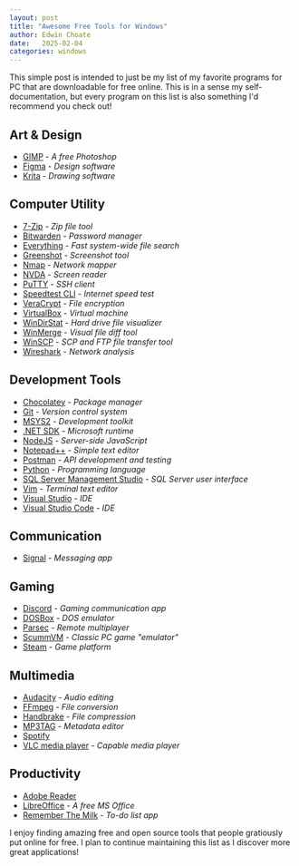 ```yaml
---
layout: post
title: "Awesome Free Tools for Windows"
author: Edwin Choate
date:   2025-02-04
categories: windows
---
```


This simple post is intended to just be my list of my favorite programs for PC that are downloadable for free online. This is in a sense my self-documentation, but every program on this list is also something I'd recommend you check out! 

## Art & Design

* [GIMP](https://www.gimp.org/downloads/) - _A free Photoshop_
* [Figma](https://www.figma.com/downloads/) - _Design software_
* [Krita](https://krita.org/en/download/) - _Drawing software_

## Computer Utility

* [7-Zip](https://www.7-zip.org/) - _Zip file tool_
* [Bitwarden](https://bitwarden.com/download/) - _Password manager_
* [Everything](https://www.voidtools.com/downloads/) - _Fast system-wide file search_
* [Greenshot](https://getgreenshot.org/downloads/) - _Screenshot tool_
* [Nmap](https://nmap.org/download.html) - _Network mapper_
* [NVDA](https://www.nvaccess.org/download/) - _Screen reader_
* [PuTTY](https://www.putty.org/) - _SSH client_
* [Speedtest CLI](https://www.speedtest.net/apps/cli) - _Internet speed test_
* [VeraCrypt](https://www.veracrypt.fr/en/Downloads.html) - _File encryption_
* [VirtualBox](https://www.virtualbox.org/wiki/Downloads) - _Virtual machine_
* [WinDirStat](https://windirstat.net/download.html) - _Hard drive file visualizer_
* [WinMerge](https://winmerge.org/downloads/?lang=en) - _Visual file diff tool_
* [WinSCP](https://winscp.net/eng/download.php) - _SCP and FTP file transfer tool_
* [Wireshark](https://www.wireshark.org/download.html) - _Network analysis_

## Development Tools

* [Chocolatey](https://chocolatey.org/install) - _Package manager_
* [Git](https://git-scm.com/downloads) - _Version control system_
* [MSYS2](https://www.msys2.org/) - _Development toolkit_ 
* [.NET SDK](https://dotnet.microsoft.com/en-us/download) - _Microsoft runtime_
* [NodeJS](https://nodejs.org/en/download) - _Server-side JavaScript_
* [Notepad++](https://notepad-plus-plus.org/downloads/) - _Simple text editor_
* [Postman](https://www.postman.com/downloads/) - _API development and testing_ 
* [Python](https://www.python.org/downloads/) - _Programming language_
* [SQL Server Management Studio](https://learn.microsoft.com/en-us/sql/ssms/download-sql-server-management-studio-ssms?view=sql-server-ver16#download-ssms) - _SQL Server user interface_
* [Vim](https://www.vim.org/download.php) - _Terminal text editor_
* [Visual Studio](https://visualstudio.microsoft.com/downloads/) - _IDE_
* [Visual Studio Code](https://code.visualstudio.com/) - _IDE_

## Communication

* [Signal](https://signal.org/download/) - _Messaging app_

## Gaming

* [Discord](https://discord.com/download) - _Gaming communication app_
* [DOSBox](https://www.dosbox.com/download.php?main=1) - _DOS emulator_
* [Parsec](https://parsec.app/downloads) - _Remote multiplayer_ 
* [ScummVM](https://www.scummvm.org/downloads/) - _Classic PC game "emulator"_
* [Steam](https://store.steampowered.com/about/) - _Game platform_

## Multimedia

* [Audacity](https://www.audacityteam.org/download/) - _Audio editing_
* [FFmpeg](https://ffmpeg.org/download.html) - _File conversion_
* [Handbrake](https://handbrake.fr/downloads.php) - _File compression_
* [MP3TAG](https://www.mp3tag.de/en/download.html) - _Metadata editor_
* [Spotify](https://www.spotify.com/de-en/download/windows/)
* [VLC media player](https://www.videolan.org/vlc/) - _Capable media player_ 

## Productivity

* [Adobe Reader](https://get.adobe.com/reader/)
* [LibreOffice](https://www.libreoffice.org/download/download-libreoffice/) - _A free MS Office_
* [Remember The Milk](https://www.rememberthemilk.com/services/) - _To-do list app_

I enjoy finding amazing free and open source tools that people gratiously put online for free. I plan to continue maintaining this list as I discover more great applications!
